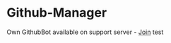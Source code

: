 # Github-Manager

Own GithubBot available on support server - [Join](https://discord.gg/HUEf6n3hsw)
test